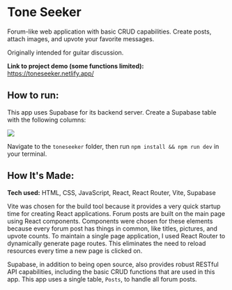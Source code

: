 # Tone Seeker
Forum-like web application with basic CRUD capabilities. Create posts, attach images, and upvote your favorite messages.

Originally intended for guitar discussion.

**Link to project demo (some functions limited):** https://toneseeker.netlify.app/

## How to run:
This app uses Supabase for its backend server. Create a Supabase table with the following columns:

<img src="https://imgur.com/a/R1IEDI7#nKMXdVY">

Navigate to the `toneseeker` folder, then run `npm install && npm run dev` in your terminal.

## How It's Made:

**Tech used:** HTML, CSS, JavaScript, React, React Router, Vite, Supabase

Vite was chosen for the build tool because it provides a very quick startup time for creating React applications. Forum posts are built on the main page using React components. Components were chosen for these elements because every forum post has things in common, like titles, pictures, and upvote counts. To maintain a single page application, I used React Router to dynamically generate page routes. This eliminates the need to reload resources every time a new page is clicked on.

Supabase, in addition to being open source, also provides robust RESTful API capabilities, including the basic CRUD functions that are used in this app. This app uses a single table, `Posts`, to handle all forum posts.
